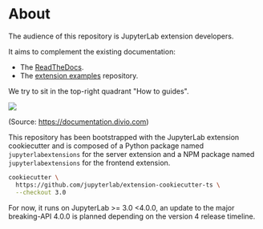 # About

The audience of this repository is JupyterLab extension developers.

It aims to complement the existing documentation:

- The [ReadTheDocs](https://jupyterlab.readthedocs.io/en/latest).
- The [extension examples](https://github.com/jupyterlab/extension-examples) repository.

We try to sit in the top-right quadrant "How to guides".

<img src="https://documentation.divio.com/_images/overview.png"/>

(Source: https://documentation.divio.com)

This repository has been bootstrapped with the JupyterLab extension cookiecutter and is composed of a Python package named `jupyterlabextensions` for the server extension and a NPM package named `jupyterlabextensions` for the frontend extension.

```bash
cookiecutter \
  https://github.com/jupyterlab/extension-cookiecutter-ts \
  --checkout 3.0
```

For now, it runs on JupyterLab >= 3.0 <4.0.0, an update to the major breaking-API 4.0.0 is planned depending on the version 4 release timeline.
